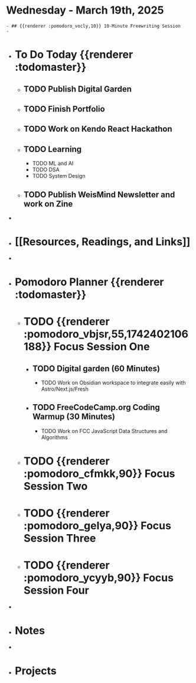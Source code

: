 # Wednesday - March 19th, 2025
	- ## {{renderer :pomodoro_vocly,10}} 10-Minute Freewriting Session
	-
- # To Do Today {{renderer :todomaster}}
	- ## TODO Publish Digital Garden
	- ## TODO Finish Portfolio
	- ## TODO Work on Kendo React Hackathon
	- ## TODO Learning
		- TODO ML and AI
		- TODO DSA
		- TODO System Design
	- ## TODO Publish WeisMind Newsletter and work on Zine
-
- # [[Resources, Readings, and Links]]
-
- # Pomodoro Planner {{renderer :todomaster}}
	- # TODO {{renderer :pomodoro_vbjsr,55,1742402106188}} Focus Session One
		- ## TODO Digital garden (60 Minutes)
			- TODO Work on Obsidian workspace to integrate easily with Astro/Next.js/Fresh
		- ## TODO FreeCodeCamp.org Coding Warmup (30 Minutes)
			- TODO Work on FCC JavaScript Data Structures and Algorithms
	- # TODO {{renderer :pomodoro_cfmkk,90}} Focus Session Two
	- # TODO {{renderer :pomodoro_gelya,90}} Focus Session Three
	- # TODO {{renderer :pomodoro_ycyyb,90}} Focus Session Four
-
- # Notes
-
- # Projects